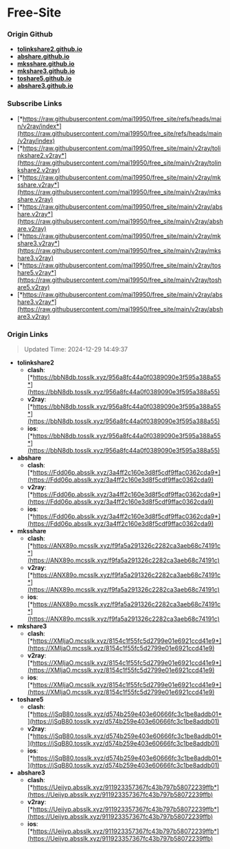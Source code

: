 # Free-Site

### Origin Github

- [**tolinkshare2.github.io**](https://github.com/tolinkshare2/tolinkshare2.github.io)
- [**abshare.github.io**](https://github.com/abshare/abshare.github.io)
- [**mksshare.github.io**](https://github.com/mksshare/mksshare.github.io)
- [**mkshare3.github.io**](https://github.com/mkshare3/mkshare3.github.io)
- [**toshare5.github.io**](https://github.com/toshare5/toshare5.github.io)
- [**abshare3.github.io**](https://github.com/abshare3/abshare3.github.io)

### Subscribe Links

- [*https://raw.githubusercontent.com/mai19950/free_site/refs/heads/main/v2ray/index*](https://raw.githubusercontent.com/mai19950/free_site/refs/heads/main/v2ray/index)
- [*https://raw.githubusercontent.com/mai19950/free_site/main/v2ray/tolinkshare2.v2ray*](https://raw.githubusercontent.com/mai19950/free_site/main/v2ray/tolinkshare2.v2ray)
- [*https://raw.githubusercontent.com/mai19950/free_site/main/v2ray/mksshare.v2ray*](https://raw.githubusercontent.com/mai19950/free_site/main/v2ray/mksshare.v2ray)
- [*https://raw.githubusercontent.com/mai19950/free_site/main/v2ray/abshare.v2ray*](https://raw.githubusercontent.com/mai19950/free_site/main/v2ray/abshare.v2ray)
- [*https://raw.githubusercontent.com/mai19950/free_site/main/v2ray/mkshare3.v2ray*](https://raw.githubusercontent.com/mai19950/free_site/main/v2ray/mkshare3.v2ray)
- [*https://raw.githubusercontent.com/mai19950/free_site/main/v2ray/toshare5.v2ray*](https://raw.githubusercontent.com/mai19950/free_site/main/v2ray/toshare5.v2ray)
- [*https://raw.githubusercontent.com/mai19950/free_site/main/v2ray/abshare3.v2ray*](https://raw.githubusercontent.com/mai19950/free_site/main/v2ray/abshare3.v2ray)

### Origin Links

> Updated Time: 2024-12-29 14:49:37

- **tolinkshare2**
  - **clash**: [*https://bbN8db.tosslk.xyz/956a8fc44a0f0389090e3f595a388a55*](https://bbN8db.tosslk.xyz/956a8fc44a0f0389090e3f595a388a55)
  - **v2ray**: [*https://bbN8db.tosslk.xyz/956a8fc44a0f0389090e3f595a388a55*](https://bbN8db.tosslk.xyz/956a8fc44a0f0389090e3f595a388a55)
  - **ios**: [*https://bbN8db.tosslk.xyz/956a8fc44a0f0389090e3f595a388a55*](https://bbN8db.tosslk.xyz/956a8fc44a0f0389090e3f595a388a55)
- **abshare**
  - **clash**: [*https://Fdd06p.absslk.xyz/3a4ff2c160e3d8f5cdf9ffac0362cda9*](https://Fdd06p.absslk.xyz/3a4ff2c160e3d8f5cdf9ffac0362cda9)
  - **v2ray**: [*https://Fdd06p.absslk.xyz/3a4ff2c160e3d8f5cdf9ffac0362cda9*](https://Fdd06p.absslk.xyz/3a4ff2c160e3d8f5cdf9ffac0362cda9)
  - **ios**: [*https://Fdd06p.absslk.xyz/3a4ff2c160e3d8f5cdf9ffac0362cda9*](https://Fdd06p.absslk.xyz/3a4ff2c160e3d8f5cdf9ffac0362cda9)
- **mksshare**
  - **clash**: [*https://ANX89o.mcsslk.xyz/f9fa5a291326c2282ca3aeb68c74191c*](https://ANX89o.mcsslk.xyz/f9fa5a291326c2282ca3aeb68c74191c)
  - **v2ray**: [*https://ANX89o.mcsslk.xyz/f9fa5a291326c2282ca3aeb68c74191c*](https://ANX89o.mcsslk.xyz/f9fa5a291326c2282ca3aeb68c74191c)
  - **ios**: [*https://ANX89o.mcsslk.xyz/f9fa5a291326c2282ca3aeb68c74191c*](https://ANX89o.mcsslk.xyz/f9fa5a291326c2282ca3aeb68c74191c)
- **mkshare3**
  - **clash**: [*https://XMljaO.mcsslk.xyz/8154c1f55fc5d2799e01e6921ccd41e9*](https://XMljaO.mcsslk.xyz/8154c1f55fc5d2799e01e6921ccd41e9)
  - **v2ray**: [*https://XMljaO.mcsslk.xyz/8154c1f55fc5d2799e01e6921ccd41e9*](https://XMljaO.mcsslk.xyz/8154c1f55fc5d2799e01e6921ccd41e9)
  - **ios**: [*https://XMljaO.mcsslk.xyz/8154c1f55fc5d2799e01e6921ccd41e9*](https://XMljaO.mcsslk.xyz/8154c1f55fc5d2799e01e6921ccd41e9)
- **toshare5**
  - **clash**: [*https://jSqB80.tosslk.xyz/d574b259e403e60666fc3c1be8addb01*](https://jSqB80.tosslk.xyz/d574b259e403e60666fc3c1be8addb01)
  - **v2ray**: [*https://jSqB80.tosslk.xyz/d574b259e403e60666fc3c1be8addb01*](https://jSqB80.tosslk.xyz/d574b259e403e60666fc3c1be8addb01)
  - **ios**: [*https://jSqB80.tosslk.xyz/d574b259e403e60666fc3c1be8addb01*](https://jSqB80.tosslk.xyz/d574b259e403e60666fc3c1be8addb01)
- **abshare3**
  - **clash**: [*https://Ueijyp.absslk.xyz/911923357367fc43b797b58072239ffb*](https://Ueijyp.absslk.xyz/911923357367fc43b797b58072239ffb)
  - **v2ray**: [*https://Ueijyp.absslk.xyz/911923357367fc43b797b58072239ffb*](https://Ueijyp.absslk.xyz/911923357367fc43b797b58072239ffb)
  - **ios**: [*https://Ueijyp.absslk.xyz/911923357367fc43b797b58072239ffb*](https://Ueijyp.absslk.xyz/911923357367fc43b797b58072239ffb)
